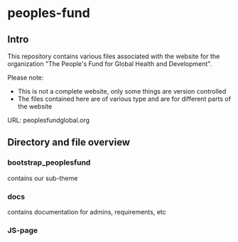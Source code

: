 # peoples-fund

## Intro

This repository contains various files associated with the website for the organization "The People's Fund for Global Health and Development".

Please note:
* This is not a complete website, only some things are version controlled
* The files contained here are of various type and are for different parts of the website

URL: peoplesfundglobal.org

## Directory and file overview

### bootstrap_peoplesfund
contains our sub-theme

### docs
contains documentation for admins, requirements, etc

### JS-page

